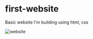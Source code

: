 # first-website
Basic website I'm building using html, css

![website](https://user-images.githubusercontent.com/72288789/209738231-d733da09-18d6-40fd-8fea-65d5654a35ea.png)
